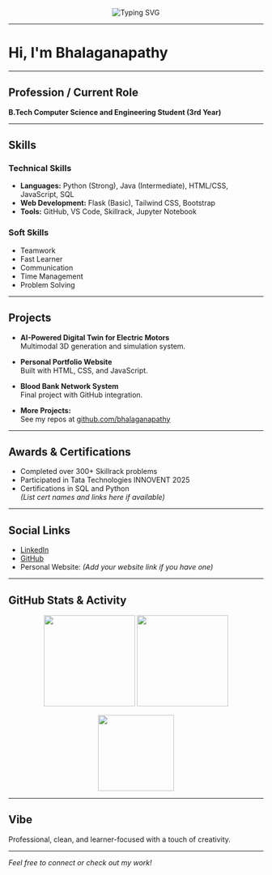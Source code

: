 <!-- Typing effect banner -->
<p align="center">
  <img src="https://readme-typing-svg.herokuapp.com?font=Fira+Code&size=24&pause=1000&color=00BFFF&center=true&vCenter=true&width=500&lines=Hi%2C+I'm+Bhalaganapathy;CSE+Student+%7C+Python+Lover;Web+Dev+%7C+Project+Builder;Always+Learning+Something+New!" alt="Typing SVG" />
</p>

---

# Hi, I'm Bhalaganapathy

---

## Profession / Current Role
**B.Tech Computer Science and Engineering Student (3rd Year)**

---

## Skills

### Technical Skills
- **Languages:** Python (Strong), Java (Intermediate), HTML/CSS, JavaScript, SQL  
- **Web Development:** Flask (Basic), Tailwind CSS, Bootstrap  
- **Tools:** GitHub, VS Code, Skillrack, Jupyter Notebook

### Soft Skills
- Teamwork  
- Fast Learner  
- Communication  
- Time Management  
- Problem Solving

---

## Projects

- **AI-Powered Digital Twin for Electric Motors**  
  Multimodal 3D generation and simulation system.

- **Personal Portfolio Website**  
  Built with HTML, CSS, and JavaScript.

- **Blood Bank Network System**  
  Final project with GitHub integration.

- **More Projects:**  
  See my repos at [github.com/bhalaganapathy](https://github.com/bhalaganapathy)

---

## Awards & Certifications

- Completed over 300+ Skillrack problems  
- Participated in Tata Technologies INNOVENT 2025  
- Certifications in SQL and Python  
  *(List cert names and links here if available)*

---

## Social Links

- [LinkedIn](https://linkedin.com/in/bhalaganapathy)  
- [GitHub](https://github.com/bhalaganapathy)  
- Personal Website: *(Add your website link if you have one)*

---

## GitHub Stats & Activity

<p align="center">
  <img src="https://github-readme-stats.vercel.app/api?username=bhalaganapathy&show_icons=true&theme=tokyonight" height="180"/>
  <img src="https://github-readme-streak-stats.herokuapp.com/?user=bhalaganapathy&theme=tokyonight" height="180"/>
</p>

<p align="center">
  <img src="https://github-readme-stats.vercel.app/api/top-langs/?username=bhalaganapathy&layout=compact&theme=tokyonight" height="150"/>
</p>

---

## Vibe

Professional, clean, and learner-focused with a touch of creativity.

---

*Feel free to connect or check out my work!*
